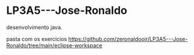 # LP3A5---Jose-Ronaldo
desenvolvimento java.

pasta com os exercicios 
https://github.com/zeronaldoojr/LP3A5---Jose-Ronaldo/tree/main/eclipse-workspace
